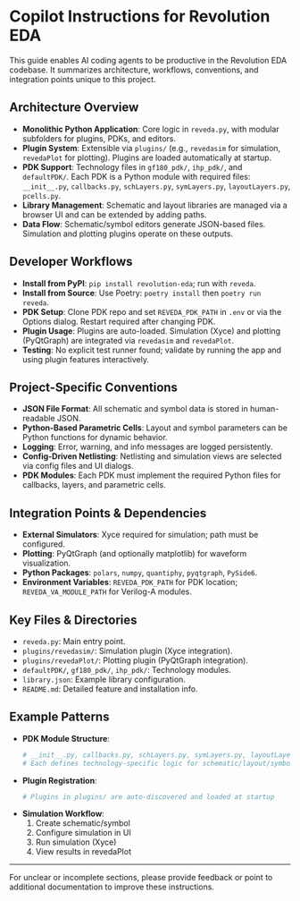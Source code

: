 # Copilot Instructions for Revolution EDA

This guide enables AI coding agents to be productive in the Revolution EDA codebase. It summarizes architecture, workflows, conventions, and integration points unique to this project.

## Architecture Overview
- **Monolithic Python Application**: Core logic in `reveda.py`, with modular subfolders for plugins, PDKs, and editors.
- **Plugin System**: Extensible via `plugins/` (e.g., `revedasim` for simulation, `revedaPlot` for plotting). Plugins are loaded automatically at startup.
- **PDK Support**: Technology files in `gf180_pdk/`, `ihp_pdk/`, and `defaultPDK/`. Each PDK is a Python module with required files: `__init__.py`, `callbacks.py`, `schLayers.py`, `symLayers.py`, `layoutLayers.py`, `pcells.py`.
- **Library Management**: Schematic and layout libraries are managed via a browser UI and can be extended by adding paths.
- **Data Flow**: Schematic/symbol editors generate JSON-based files. Simulation and plotting plugins operate on these outputs.

## Developer Workflows
- **Install from PyPI**: `pip install revolution-eda`; run with `reveda`.
- **Install from Source**: Use Poetry: `poetry install` then `poetry run reveda`.
- **PDK Setup**: Clone PDK repo and set `REVEDA_PDK_PATH` in `.env` or via the Options dialog. Restart required after changing PDK.
- **Plugin Usage**: Plugins are auto-loaded. Simulation (Xyce) and plotting (PyQtGraph) are integrated via `revedasim` and `revedaPlot`.
- **Testing**: No explicit test runner found; validate by running the app and using plugin features interactively.

## Project-Specific Conventions
- **JSON File Format**: All schematic and symbol data is stored in human-readable JSON.
- **Python-Based Parametric Cells**: Layout and symbol parameters can be Python functions for dynamic behavior.
- **Logging**: Error, warning, and info messages are logged persistently.
- **Config-Driven Netlisting**: Netlisting and simulation views are selected via config files and UI dialogs.
- **PDK Modules**: Each PDK must implement the required Python files for callbacks, layers, and parametric cells.

## Integration Points & Dependencies
- **External Simulators**: Xyce required for simulation; path must be configured.
- **Plotting**: PyQtGraph (and optionally matplotlib) for waveform visualization.
- **Python Packages**: `polars`, `numpy`, `quantiphy`, `pyqtgraph`, `PySide6`.
- **Environment Variables**: `REVEDA_PDK_PATH` for PDK location; `REVEDA_VA_MODULE_PATH` for Verilog-A modules.

## Key Files & Directories
- `reveda.py`: Main entry point.
- `plugins/revedasim/`: Simulation plugin (Xyce integration).
- `plugins/revedaPlot/`: Plotting plugin (PyQtGraph integration).
- `defaultPDK/`, `gf180_pdk/`, `ihp_pdk/`: Technology modules.
- `library.json`: Example library configuration.
- `README.md`: Detailed feature and installation info.

## Example Patterns
- **PDK Module Structure**:
  ```python
  # __init__.py, callbacks.py, schLayers.py, symLayers.py, layoutLayers.py, pcells.py
  # Each defines technology-specific logic for schematic/layout/symbol editing
  ```
- **Plugin Registration**:
  ```python
  # Plugins in plugins/ are auto-discovered and loaded at startup
  ```
- **Simulation Workflow**:
  1. Create schematic/symbol
  2. Configure simulation in UI
  3. Run simulation (Xyce)
  4. View results in revedaPlot

---

For unclear or incomplete sections, please provide feedback or point to additional documentation to improve these instructions.